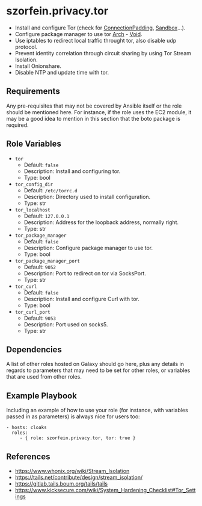 szorfein.privacy.tor
====================

- Install and configure Tor (check for [ConnectionPadding](https://www.whonix.org/wiki/Whonix-Gateway_Security#Tor_Connection_Padding), [Sandbox](https://www.whonix.org/wiki/Whonix-Gateway_Security#Seccomp)...).
- Configure package manager to use tor [Arch](https://wiki.archlinux.org/title/Tor#Pacman) - [Void](https://docs.voidlinux.org/xbps/repositories/mirrors/tor.html).
- Use iptables to redirect local traffic throught tor, also disable udp protocol.
- Prevent identity correlation through circuit sharing by using Tor Stream Isolation.
- Install Onionshare.
- Disable NTP and update time with tor.

Requirements
------------

Any pre-requisites that may not be covered by Ansible itself or the role should be mentioned here. For instance, if the role uses the EC2 module, it may be a good idea to mention in this section that the boto package is required.

Role Variables
--------------

- `tor`
  - Default: `false`
  - Description: Install and configuring tor.
  - Type: bool
- `tor_config_dir`
  - Default: `/etc/torrc.d`
  - Description: Directory used to install configuration.
  - Type: str
- `tor_localhost`
  - Default: `127.0.0.1`
  - Description: Address for the loopback address, normally right.
  - Type: str
- `tor_package_manager`
  - Default: `false`
  - Description: Configure package manager to use tor.
  - Type: bool
- `tor_package_manager_port`
  - Default: `9052`
  - Description: Port to redirect on tor via SocksPort.
  - Type: str
- `tor_curl`
  - Default: `false`
  - Description: Install and configure Curl with tor.
  - Type: bool
- `tor_curl_port`
  - Default: `9053`
  - Description: Port used on socks5.
  - Type: str

Dependencies
------------

A list of other roles hosted on Galaxy should go here, plus any details in regards to parameters that may need to be set for other roles, or variables that are used from other roles.

Example Playbook
----------------

Including an example of how to use your role (for instance, with variables passed in as parameters) is always nice for users too:

    - hosts: cloaks
      roles:
         - { role: szorfein.privacy.tor, tor: true }

References
----------

- https://www.whonix.org/wiki/Stream_Isolation
- https://tails.net/contribute/design/stream_isolation/
- https://gitlab.tails.boum.org/tails/tails
- https://www.kicksecure.com/wiki/System_Hardening_Checklist#Tor_Settings
